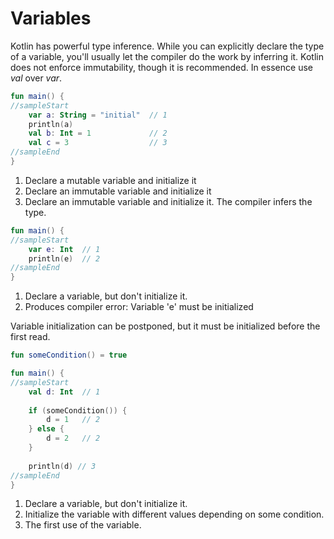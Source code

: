 # Variables

Kotlin has powerful type inference. While you can explicitly declare the type of a variable, you'll usually let the
compiler do the work by inferring it. Kotlin does not enforce immutability, though it is recommended.
In essence use *val* over *var*.

<div class="language-kotlin" theme="idea" data-min-compiler-version="1.3">

```kotlin
fun main() {
//sampleStart
    var a: String = "initial"  // 1
    println(a)
    val b: Int = 1             // 2
    val c = 3                  // 3
//sampleEnd
}
```

</div>

1. Declare a mutable variable and initialize it
2. Declare an immutable variable and initialize it
3. Declare an immutable variable and initialize it. The compiler infers the type.

<div class="language-kotlin" theme="idea" data-min-compiler-version="1.3">

```kotlin
fun main() {
//sampleStart
    var e: Int  // 1
    println(e)  // 2
//sampleEnd
}
```

</div>

1. Declare a variable, but don't initialize it.
2. Produces compiler error: Variable 'e' must be initialized

Variable initialization can be postponed, but it must be initialized before the first read.
 
<div class="language-kotlin" theme="idea" data-min-compiler-version="1.3">

```kotlin
fun someCondition() = true 

fun main() {
//sampleStart
    val d: Int  // 1
    
    if (someCondition()) {
        d = 1   // 2
    } else {
        d = 2   // 2
    }
    
    println(d) // 3
//sampleEnd
}
```

</div>

1. Declare a variable, but don't initialize it.
2. Initialize the variable with different values depending on some condition.
3. The first use of the variable.
